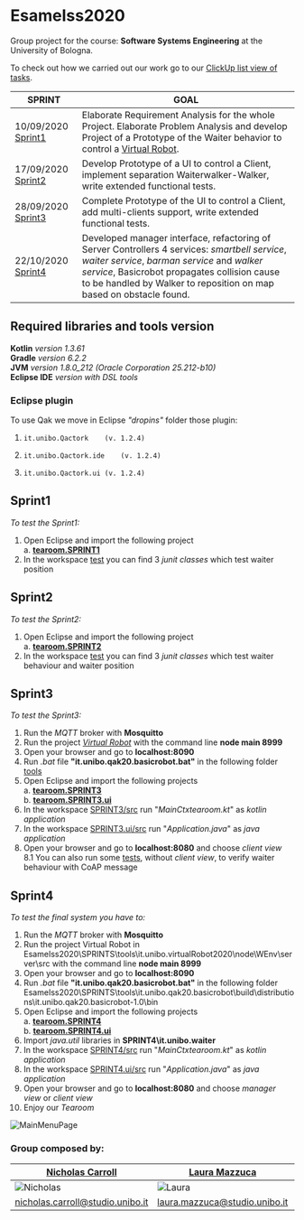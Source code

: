 # EsameIss2020

Group project for the course: **Software Systems Engineering** at the University of Bologna. 
  
To check out how we carried out our work go to our [ClickUp list view of tasks](https://share.clickup.com/l/h/4-4619775-1/b7a9e3a51c55fdc).

SPRINT | GOAL
------------ | -------------
10/09/2020 [Sprint1](https://github.com/lauramazzuca21/EsameIss2020/blob/master/SPRINTS/UserDocs/SPRINT1-def.pdf) | Elaborate Requirement Analysis for the whole Project. Elaborate Problem Analysis and develop Project of a Prototype of the Waiter behavior to control a [Virtual Robot](https://github.com/anatali/iss2020LabBo/tree/master/it.unibo.virtualRobot2020).
17/09/2020 [Sprint2](https://github.com/lauramazzuca21/EsameIss2020/blob/master/SPRINTS/UserDocs/SPRINT2-def.pdf) | Develop Prototype of a UI to control a Client, implement separation Waiterwalker-Walker, write extended functional tests.
28/09/2020 [Sprint3](https://github.com/lauramazzuca21/EsameIss2020/blob/master/SPRINTS/UserDocs/SPRINT3-def.pdf) | Complete Prototype of the UI to control a Client, add multi-clients support, write extended functional tests.
22/10/2020 [Sprint4](https://github.com/lauramazzuca21/EsameIss2020/blob/master/SPRINTS/UserDocs/SPRINT4-def.pdf) | Developed manager interface, refactoring of Server Controllers 4 services: *smartbell service*, *waiter service*, *barman service* and *walker service*, Basicrobot propagates collision cause to be handled by Walker to reposition on map based on obstacle found.
  
## Required libraries and tools version
**Kotlin** *version 1.3.61*  
**Gradle** *version 6.2.2*  
**JVM** *version 1.8.0_212 (Oracle Corporation 25.212-b10)*  
**Eclipse IDE**  *version with DSL tools* 
### Eclipse plugin 
To use Qak we move in Eclipse *"dropins"* folder those plugin:
 1. 	it.unibo.Qactork	(v. 1.2.4)  
 2. 	it.unibo.Qactork.ide	(v. 1.2.4)  
 3. 	it.unibo.Qactork.ui	(v. 1.2.4)  
 
 
## Sprint1 
*To test the Sprint1:*
1. Open Eclipse and import the following project  
  a. [**tearoom.SPRINT1**](https://github.com/lauramazzuca21/EsameIss2020/tree/sprint4/SPRINTS/tearoom.SPRINT1) 
2. In the workspace [test](https://github.com/lauramazzuca21/EsameIss2020/tree/sprint4/SPRINTS/tearoom.SPRINT1/test) you can find 3 *junit classes* which test waiter position

## Sprint2  
*To test the Sprint2:*
1. Open Eclipse and import the following project  
  a. [**tearoom.SPRINT2**](https://github.com/lauramazzuca21/EsameIss2020/tree/sprint4/SPRINTS/tearoom.SPRINT2)  
2. In the workspace [test](https://github.com/lauramazzuca21/EsameIss2020/tree/sprint4/SPRINTS/tearoom.SPRINT2/test) you can find 3 *junit classes* which test waiter behaviour and waiter position

## Sprint3  
*To test the Sprint3:*
1. Run the *MQTT* broker with **Mosquitto**
2. Run the project [*Virtual Robot*](https://github.com/lauramazzuca21/EsameIss2020/tree/master/SPRINTS/tools/it.unibo.virtualRobot2020/node/WEnv/server/src) with the command line **node main 8999**  
3. Open your browser and go to **localhost:8090**  
4. Run *.bat* file **"it.unibo.qak20.basicrobot.bat"** in the following folder [tools](https://github.com/lauramazzuca21/EsameIss2020/tree/master/SPRINTS/tools/it.unibo.qak20.basicrobot/build/distributions/it.unibo.qak20.basicrobot-1.0/bin) 
5. Open Eclipse and import the following projects  
  a. [**tearoom.SPRINT3**](https://github.com/lauramazzuca21/EsameIss2020/tree/master/SPRINTS/tearoom.SPRINT3)  
  b. [**tearoom.SPRINT3.ui**](https://github.com/lauramazzuca21/EsameIss2020/tree/master/SPRINTS/tearoom.SPRINT3.ui)  
6. In the workspace [SPRINT3/src](https://github.com/lauramazzuca21/EsameIss2020/tree/master/SPRINTS/tearoom.SPRINT3/src) run "*MainCtxtearoom.kt*" as *kotlin application*
7. In the workspace [SPRINT3.ui/src](https://github.com/lauramazzuca21/EsameIss2020/tree/master/SPRINTS/tearoom.SPRINT3.ui/src) run "*Application.java*" as *java application*
8. Open your browser and go to **localhost:8080** and choose *client view*  
  8.1 You can also run some [tests](https://github.com/lauramazzuca21/EsameIss2020/tree/sprint4/SPRINTS/tearoom.SPRINT3/test), without *client view*, to verify waiter behaviour with CoAP message

## Sprint4  
*To test the final system you have to:*
1. Run the *MQTT* broker with **Mosquitto**
2. Run the project Virtual Robot in EsameIss2020\SPRINTS\tools\it.unibo.virtualRobot2020\node\WEnv\server\src with the command line **node main 8999**  
3. Open your browser and go to **localhost:8090**  
4. Run *.bat* file **"it.unibo.qak20.basicrobot.bat"** in the following folder EsameIss2020\SPRINTS\tools\it.unibo.qak20.basicrobot\build\distributions\it.unibo.qak20.basicrobot-1.0\bin  
5. Open Eclipse and import the following projects  
  a. [**tearoom.SPRINT4**](https://github.com/lauramazzuca21/EsameIss2020/tree/sprint4/SPRINTS/tearoom.SPRINT4)  
  b. [**tearoom.SPRINT4.ui**](https://github.com/lauramazzuca21/EsameIss2020/tree/sprint4/SPRINTS/tearoom.SPRINT3.ui)   
6. Import *java.util* libraries in **SPRINT4\it.unibo.waiter**    
7. In the workspace [SPRINT4/src](https://github.com/lauramazzuca21/EsameIss2020/tree/sprint4/SPRINTS/tearoom.SPRINT4) run "*MainCtxtearoom.kt*" as *kotlin application*
8. In the workspace [SPRINT4.ui/src](https://github.com/lauramazzuca21/EsameIss2020/tree/sprint4/SPRINTS/tearoom.SPRINT4.ui) run "*Application.java*" as *java application*
9. Open your browser and go to **localhost:8080** and choose *manager view* or *client view* 
10. Enjoy our *Tearoom* 

![MainMenuPage](https://github.com/lauramazzuca21/EsameIss2020/tree/sprint4/UserDocs/interfaccia.png)


### Group composed by:   

[Nicholas Carroll](https://github.com/dropino) | [Laura Mazzuca](https://github.com/lauramazzuca21) | [Giuseppe Giorgio](https://github.com/gitdevel7)
------------ | ------------ | -------------
![Nicholas](https://github.com/lauramazzuca21/EsameIss2020/blob/sprint4/UserDocs/OurPics/nicholas.png) | ![Laura](https://github.com/lauramazzuca21/EsameIss2020/blob/sprint4/UserDocs/OurPics/laura.png) | ![Giuseppe](https://github.com/lauramazzuca21/EsameIss2020/blob/sprint4/UserDocs/OurPics/giuseppe.png)   
nicholas.carroll@studio.unibo.it | laura.mazzuca@studio.unibo.it | giuseppe.giorgio3@studio.unibo.it
